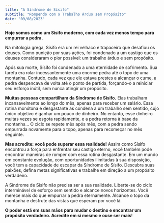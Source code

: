 ```yaml
---
title: "A Síndrome de Sísifo"
subtitle: "Rompendo com o Trabalho Árduo sem Propósito"
date: "09/08/2023"
---
```


**Hoje somos como um Sísifo moderno, com cada vez menos tempo para empurrar a pedra.**

Na mitologia grega, Sísifo era um rei velhaco e trapaceiro que desafiou os deuses. Como punição por suas ações, foi condenado a um castigo que os deuses consideraram o pior possível: um trabalho árduo e sem propósito.

Após sua morte, Sísifo foi condenado a uma eternidade de sofrimento. Sua tarefa era rolar incessantemente uma enorme pedra até o topo de uma montanha. Contudo, cada vez que ele estava prestes a alcançar o cume, a pedra despencava de volta até o ponto de partida, forçando-o a reiniciar seu esforço inútil, sem nunca atingir um propósito.

**Muitas pessoas compartilham da Síndrome de Sísifo.** Elas trabalham incansavelmente ao longo do mês, apenas para receber um salário. Essa rotina monótona e desgastante as condena a um trabalho sem sentido, cujo único objetivo é ganhar um pouco de dinheiro. No entanto, esse dinheiro muitas vezes se esgota rapidamente, e a pedra retorna à base da montanha... O ciclo se repete mês após mês, com a pedra sendo empurrada novamente para o topo, apenas para recomeçar no mês seguinte.

**Mas acredite: você pode superar essa realidade!** Assim como Sísifo encontrou a força para enfrentar seu castigo eterno, você também pode encontrar maneiras de romper com essa rotina desgastante. Em um mundo em constante evolução, com oportunidades ilimitadas à sua disposição, você tem a capacidade de escapar da Síndrome de Sísifo. Descubra suas paixões, defina metas significativas e trabalhe em direção a um propósito verdadeiro.

A Síndrome de Sísifo não precisa ser a sua realidade. Liberte-se do ciclo interminável de esforço sem sentido e alcance novos horizontes. Você merece mais do que empurrar a pedra eternamente. Alcance o topo da montanha e desfrute das vistas que esperam por você lá.

**O poder está em suas mãos para mudar o destino e encontrar um propósito verdadeiro. Acredite em si mesmo e ouse ser mais!**
